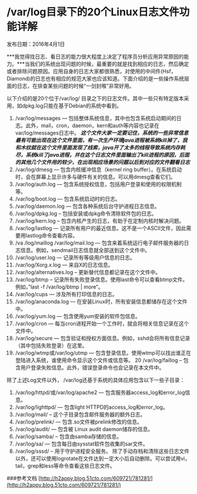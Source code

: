 # /var/log目录下的20个Linux日志文件功能详解


发布日期：2016年4月1日

***我觉得找日志、看日志的能力很大程度上决定了程序员分析应用异常原因的能力。***当我们的系统出现问题的时候，最重要的就是找到相应的日志，然后确定或者排除问题原因。应用自身的日志大家都很熟悉，对使用的中间件(Hsf，Diamond)的日志也有相应的规范大家也应该知道。下面介绍的是一些操作系统层面的日志，在排查某些问题的时候“一剑封喉”非常好用。

以下介绍的是20个位于/var/log/ 目录之下的日志文件。其中一些只有特定版本采用，如dpkg.log只能在基于Debian的系统中看到。

1. /var/log/messages — 包括整体系统信息，其中也包含系统启动期间的日志。此外，mail，cron，daemon，kern和auth等内容也记录在var/log/messages日志中。 ***这个文件大家一定要记住，系统的一些异常信息最有可能出现在这个文件里面，有一次生产环境java进程被系统kill掉了，我和木纹就在这个文件里面发现了线索，java开了太多的线程导致系统内存耗尽，系统kill了java进程，并在这个日志文件里面输出了kill进程的原因，后面的其他几个文件用的较少，在出现相应场景的问题以后到对应的文件翻看日志***
2. /var/log/dmesg — 包含内核缓冲信息（kernel ring buffer）。在系统启动时，会在屏幕上显示许多与硬件有关的信息。可以用dmesg查看它们。
3. /var/log/auth.log — 包含系统授权信息，包括用户登录和使用的权限机制等。
4. /var/log/boot.log — 包含系统启动时的日志。
5. /var/log/daemon.log — 包含各种系统后台守护进程日志信息。
6. /var/log/dpkg.log – 包括安装或dpkg命令清除软件包的日志。
7. /var/log/kern.log – 包含内核产生的日志，有助于在定制内核时解决问题。
8. /var/log/lastlog — 记录所有用户的最近信息。这不是一个ASCII文件，因此需要用lastlog命令查看内容。
9. /va /log/maillog /var/log/mail.log — 包含来着系统运行电子邮件服务器的日志信息。例如，sendmail日志信息就全部送到这个文件中。
10. /var/log/user.log — 记录所有等级用户信息的日志。
11. /var/log/Xorg.x.log — 来自X的日志信息。
12. /var/log/alternatives.log – 更新替代信息都记录在这个文件中。
13. /var/log/btmp – 记录所有失败登录信息。使用last命令可以查看btmp文件。例如，”last -f /var/log/btmp | more“。
14. /var/log/cups — 涉及所有打印信息的日志。
15. /var/log/anaconda.log — 在安装Linux时，所有安装信息都储存在这个文件中。
16. /var/log/yum.log — 包含使用yum安装的软件包信息。
17. /var/log/cron — 每当cron进程开始一个工作时，就会将相关信息记录在这个文件中。
18. /var/log/secure — 包含验证和授权方面信息。例如，sshd会将所有信息记录（其中包括失败登录）在这里。
19. /var/log/wtmp或/var/log/utmp — 包含登录信息。使用wtmp可以找出谁正在登陆进入系统，谁使用命令显示这个文件或信息等。
20 /var/log/faillog – 包含用户登录失败信息。此外，错误登录命令也会记录在本文件中。



除了上述Log文件以外， /var/log还基于系统的具体应用包含以下一些子目录：

1. /var/log/httpd/或/var/log/apache2 — 包含服务器access_log和error_log信息。
2. /var/log/lighttpd/ — 包含light HTTPD的access_log和error_log。
3. /var/log/mail/ – 这个子目录包含邮件服务器的额外日志。
4. /var/log/prelink/ — 包含.so文件被prelink修改的信息。
5. /var/log/audit/ — 包含被 Linux audit daemon储存的信息。
6. /var/log/samba/ – 包含由samba存储的信息。
7. /var/log/sa/ — 包含每日由sysstat软件包收集的sar文件。
8. /var/log/sssd/ – 用于守护进程安全服务。
除了手动存档和清除这些日志文件以外，还可以使用logrotate在文件达到一定大小后自动删除。可以尝试用vi，tail，grep和less等命令查看这些日志文件。

###参考文档
[http://h2appy.blog.51cto.com/609721/781281/](http://h2appy.blog.51cto.com/609721/781281/)